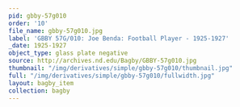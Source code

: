 ```yaml
---
pid: gbby-57g010
order: '10'
file_name: gbby-57g010.jpg
label: 'GBBY 57G/010: Joe Benda: Football Player - 1925-1927'
_date: 1925-1927
object_type: glass plate negative
source: http://archives.nd.edu/Bagby/GBBY-57g010.jpg
thumbnail: "/img/derivatives/simple/gbby-57g010/thumbnail.jpg"
full: "/img/derivatives/simple/gbby-57g010/fullwidth.jpg"
layout: bagby_item
collection: bagby
---
```

